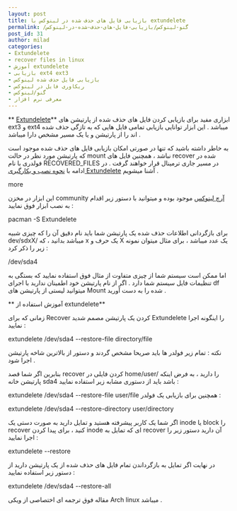 ```yaml
---
layout: post
title: بازیابی فایل های حذف شده در لینوکس با extundelete
permalink: /گنو-لینوکس/بازیابی-فایل-های-حذف-شده-در-لینوکس
post_id: 31
author: milad
categories: 
- Extundelete
- recover files in linux
- آموزش extundelete
- بازیابی ext4 ext3
- بازیابی فایل حذف شده لینوکس
- ریکاوری فایل در لینوکس
- گنو/لینوکس
- معرفی نرم افزار
---
```


** [Extundelete](http://extundelete.sourceforge.net)** ابزاری مفید برای بازیابی کردن فایل های حذف شده از پارتیشن های ext3 و ext4 میباشد . این ابزار توانایی بازیابی تمامی فایل هایی که به تازگی حذف شده اند را از پارتیشن و یا یک مسیر مشخص دارا میباشد .

به خاطر داشته باشید که تنها در صورتی امکان بازیابی فایل های حذف شده موجود است که پارتیشن مورد نظر در حالت mount نباشد ، همچنین فایل های recover شده در فولدری با نام RECOVERED_FILES در مسیر جاری ترمینال قرار خواهند گرفت .
در ادامه با 
[نحوه نصب و بکارگیری Extundelete](http://tuxgeek.ir/%D9%85%D8%B9%D8%B1%D9%81%DB%8C-%D9%86%D8%B1%D9%85-%D8%A7%D9%81%D8%B2%D8%A7%D8%B1/%D8%A8%D8%A7%D8%B2%DB%8C%D8%A7%D8%A8%DB%8C-%D9%81%D8%A7%DB%8C%D9%84-%D9%87%D8%A7%DB%8C-%D8%AD%D8%B0%D9%81-%D8%B4%D8%AF%D9%87-%D8%AF%D8%B1-%D9%84%DB%8C%D9%86%D9%88%DA%A9%D8%B3/) آشنا میشویم .


more

این ابزار در مخزن community 
[آرچ لینوکس](http://archlinux.org) موجود بوده و میتوانید با دستور زیر اقدام به نصب ابزار فوق نمایید :


pacman -S Extundelete

برای بازگردانی اطلاعات حذف شده یک پارتیشن شما باید نام دقیق آن را که چیزی شبیه dev/sdxX/ میباشد بدانید ، که x یک حرف و X یک عدد میباشد ، برای مثال میتوان نمونه زیر را ذکر کرد :


/dev/sda4

اما ممکن است سیستم شما از چیزی متفاوت از مثال فوق استفاده نمایید که بستگی به تنظیمات فایل سیستم شما دارد . اگر از نام پارتیشن خود اطمینان ندارید با اجرای df میتوانید لیستی از پارتیشن های Mount شده را به دست آورید .

** آموزش استفاده از extundelete**

زمانی که برای Recover کردن یک پارتیشن مصمم شدید Extundelete را اینگونه اجرا نمایید :


extundelete /dev/sda4 --restore-file directory/file

نکته : تمام زیر فولدر ها باید صریحا مشخص گردند و دستور از بالاترین شاخه پارتیشن اجرا شود .

بنابرین اگر شما قصد recover کردن فایلی در home/user/ را دارید ، به فرض اینکه پارتیشن خانه sda4 باشد باید از دستوری مشابه زیر استفاده نمایید :


extundelete /dev/sda4 --restore-file user/file
همچنین برای بازیابی یک فولدر :

extundelete /dev/sda4 --restore-directory user/directory

اگر شما یک کاربر پیشرفته هستید و تمایل دارید به صورت دستی یک inode یا block را recover کنید ، برای پیدا کردن inode ای که تمایل به recover آن دارید دستور زیر را اجرا نمایید :


extundelete --restore

در نهایت اگر تمایل به بازگرداندن تمام فایل های حذف شده از یک پارتیشن دارید از دستور زیر استفاده نمایید :


extundelete /dev/sda4 --restore-all

مقاله فوق ترجمه ای اختصاصی از ویکی Arch linux میباشد .